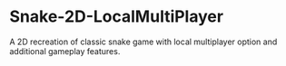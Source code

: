 # Snake-2D-LocalMultiPlayer
 A 2D recreation of classic snake game with local multiplayer option and additional gameplay features.
